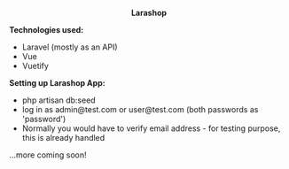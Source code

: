 <p align="center"><b>Larashop</b></p>

<b>Technologies used:</b>

- Laravel (mostly as an API)
- Vue
- Vuetify

<b>Setting up Larashop App:</b>

<ul>
    <li>php artisan db:seed</li>
    <li>log in as admin@test.com or user@test.com (both passwords as 'password')</li>
    <li>Normally you would have to verify email address - for testing purpose, this is already handled</li>
</ul>

<p>...more coming soon!</p>